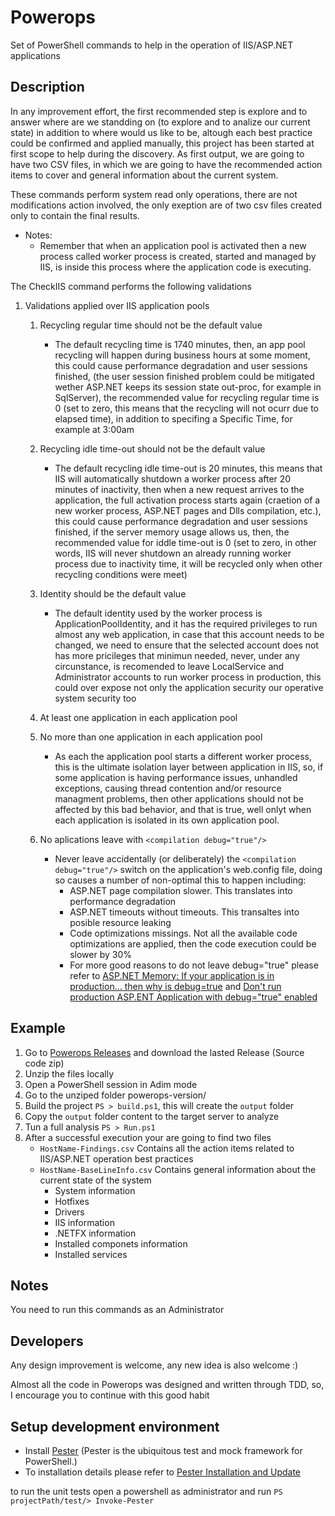 # Powerops
Set of PowerShell commands to help in the operation of IIS/ASP.NET applications

Description
-------
In any improvement effort, the first recommended step is explore and to answer where are we standding on (to explore and to analize our current state) in addition to where would us like to be, altough each best practice could be confirmed and applied manually, this project has been started at first scope to help during the discovery. As first output, we are going to have two CSV files, in which we are going to have the recommended action items to cover and general information about the current system. 

These commands perform system read only operations, there are not modifications action involved, the only exeption are of two csv files created only to contain the final results.

* Notes:
    * Remember that when an application pool is activated then a new process called worker process is created, started and managed by IIS, is inside this process where the application code is executing.

The CheckIIS command performs the following validations

1. Validations applied over IIS application pools
    1. Recycling regular time should not be the default value
        * The default recycling time is 1740 minutes, then, an app pool recycling will happen during business hours at some moment, this could cause performance degradation and user sessions finished, (the user session finished problem could be mitigated wether ASP.NET keeps its session state out-proc, for example in SqlServer), the recommended value for recycling regular time is 0 (set to zero, this means that the recycling will not ocurr due to elapsed time), in addition to specifing a Specific Time, for example at 3:00am

    2. Recycling idle time-out should not be the default value 
        * The default recycling idle time-out is 20 minutes, this means that IIS will automatically shutdown a worker process after 20 minutes of inactivity, then when a new request arrives to the application, the full activation process starts again (craetion of a new worker process, ASP.NET pages and Dlls compilation, etc.), this could cause performance degradation and user sessions finished, if the server memory usage allows us, then, the recommended value for iddle time-out is 0 (set to zero, in other words, IIS will never shutdown an already running worker process due to inactivity time, it will be recycled only when other recycling conditions were meet)

    3. Identity should be the default value
        * The default identity used by the worker process is ApplicationPoolIdentity, and it has the required privileges to run almost any web application, in case that this account needs to be changed, we need to ensure that the selected account does not has more pricileges that minimun needed, never, under any circunstance, is recomended to leave LocalService and Administrator accounts to run worker process in production, this could over expose not only the application security our operative system security too

    4. At least one application in each application pool
    5. No more than one application in each application pool
        * As each the application pool starts a different worker process, this is the ultimate isolation layer between application in IIS, so, if some application is having performance issues, unhandled exceptions, causing thread contention and/or resource managment problems, then other applications should not be affected by this bad behavior, and that is true, well onlyt when each application is isolated in its own application pool.

    6. No aplications leave with `<compilation debug="true"/>`
        * Never leave accidentally (or deliberately) the `<compilation debug="true"/>` switch on the application's web.config file, doing so causes a number of non-optimal this to happen including:
            * ASP.NET page compilation slower. This translates into performance degradation
            * ASP.NET timeouts without timeouts. This transaltes into posible resource leaking
            * Code optimizations missings. Not all the available code optimizations are applied, then the code execution could be slower by 30%
            * For more good reasons to do not leave debug="true" please refer to [ASP.NET Memory: If your application is in production… then why is debug=true](https://blogs.msdn.microsoft.com/tess/2006/04/12/asp-net-memory-if-your-application-is-in-production-then-why-is-debugtrue/) and [Don't run production ASP.ENT Application with debug="true" enabled](https://weblogs.asp.net/scottgu/442448)

Example
-------
1. Go to [Powerops Releases](https://github.com/gioRodriguez/powerops/releases) and download the lasted Release (Source code zip)
2. Unzip the files locally
3. Open a PowerShell session in Adim mode
4. Go to the unziped folder powerops-version/
5. Build the project `PS > build.ps1`, this will create the `output` folder
6. Copy the `output` folder content to the target server to analyze
7. Tun a full analysis `PS > Run.ps1`
8. After a successful execution your are going to find two files
    * `HostName-Findings.csv` Contains all the action items related to IIS/ASP.NET operation best practices
    * `HostName-BaseLineInfo.csv` Contains general information about the current state of the system
        * System information
        * Hotfixes
        * Drivers
        * IIS information
        * .NETFX information
        * Installed componets information
        * Installed services

Notes
-------
You need to run this commands as an Administrator

Developers
-------
Any design improvement is welcome, any new idea is also welcome :)

Almost all the code in Powerops was designed and written through TDD, so, I encourage you to continue with this good habit

Setup development environment
-------

* Install [Pester](https://github.com/pester/Pester) (Pester is the ubiquitous test and mock framework for PowerShell.)
* To installation details please refer to [Pester Installation and Update](https://github.com/pester/Pester/wiki/Installation-and-Update)

to run the unit tests open a powershell as administrator and run `PS projectPath/test/> Invoke-Pester`